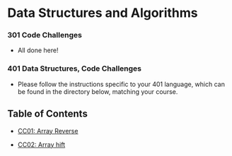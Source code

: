 # Data Structures and Algorithms

### 301 Code Challenges

- All done here!

### 401 Data Structures, Code Challenges

- Please follow the instructions specific to your 401 language, which can be found in the directory below, matching your course.

## Table of Contents

- [CC01: Array Reverse](./javascript/code-challenges/)

- [CC02: Array hift](./javascript/code-challenges/arrayShift)
